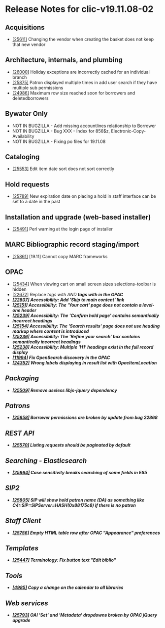 
# Release Notes for clic-v19.11.08-02

## Acquisitions

- [[25611]](http://bugs.koha-community.org/bugzilla3/show_bug.cgi?id=25611) Changing the vendor when creating the basket does not keep that new vendor

## Architecture, internals, and plumbing

- [[26000]](http://bugs.koha-community.org/bugzilla3/show_bug.cgi?id=26000) Holiday exceptions are incorrectly cached for an individual branch
- [[25875]](http://bugs.koha-community.org/bugzilla3/show_bug.cgi?id=25875) Patron displayed multiple times in add user search if they have multiple sub permissions
- [[24986]](http://bugs.koha-community.org/bugzilla3/show_bug.cgi?id=24986) Maximum row size reached soon for borrowers and deletedborrowers

## Bywater Only

- NOT IN BUGZILLA - Add missing accountlines relationship to Borrower
- NOT IN BUGZILLA - Bug XXX - Index for 856$z, Electronic-Copy-Availability
- NOT IN BUGZILLA - Fixing po files for 19.11.08

## Cataloging

- [[25553]](http://bugs.koha-community.org/bugzilla3/show_bug.cgi?id=25553) Edit item date sort does not sort correctly

## Hold requests

- [[25789]](http://bugs.koha-community.org/bugzilla3/show_bug.cgi?id=25789) New expiration date on placing a hold in staff interface can be set to a date in the past

## Installation and upgrade (web-based installer)

- [[25491]](http://bugs.koha-community.org/bugzilla3/show_bug.cgi?id=25491) Perl warning at the login page of installer

## MARC Bibliographic record staging/import

- [[25861]](http://bugs.koha-community.org/bugzilla3/show_bug.cgi?id=25861) [19.11] Cannot copy MARC frameworks

## OPAC

- [[25434]](http://bugs.koha-community.org/bugzilla3/show_bug.cgi?id=25434) When viewing cart on small screen sizes selections-toolbar is hidden
- [[22672]](http://bugs.koha-community.org/bugzilla3/show_bug.cgi?id=22672) Replace <i> tags with <em> AND <b> tags with <strong> in the OPAC
- [[22807]](http://bugs.koha-community.org/bugzilla3/show_bug.cgi?id=22807) Accessibility: Add 'Skip to main content' link
- [[25151]](http://bugs.koha-community.org/bugzilla3/show_bug.cgi?id=25151) Accessibility: The 'Your cart' page does not contain a level-one header
- [[25239]](http://bugs.koha-community.org/bugzilla3/show_bug.cgi?id=25239) Accessibility: The 'Confirm hold page' contains semantically incorrect headings
- [[25154]](http://bugs.koha-community.org/bugzilla3/show_bug.cgi?id=25154) Accessibility: The 'Search results' page does not use heading markup where content is introduced
- [[25236]](http://bugs.koha-community.org/bugzilla3/show_bug.cgi?id=25236) Accessibility: The 'Refine your search' box contains semantically incorrect headings
- [[25238]](http://bugs.koha-community.org/bugzilla3/show_bug.cgi?id=25238) Accessibility: Multiple 'H1' headings exist in the full record display
- [[11994]](http://bugs.koha-community.org/bugzilla3/show_bug.cgi?id=11994) Fix OpenSearch discovery in the OPAC
- [[24352]](http://bugs.koha-community.org/bugzilla3/show_bug.cgi?id=24352) Wrong labels displaying in result list with OpacItemLocation

## Packaging

- [[25509]](http://bugs.koha-community.org/bugzilla3/show_bug.cgi?id=25509) Remove useless libjs-jquery dependency

## Patrons

- [[25858]](http://bugs.koha-community.org/bugzilla3/show_bug.cgi?id=25858) Borrower permissions are broken by update from bug 22868

## REST API

- [[25570]](http://bugs.koha-community.org/bugzilla3/show_bug.cgi?id=25570) Listing requests should be paginated by default

## Searching - Elasticsearch

- [[25864]](http://bugs.koha-community.org/bugzilla3/show_bug.cgi?id=25864) Case sensitivity breaks searching of some fields in ES5

## SIP2

- [[25805]](http://bugs.koha-community.org/bugzilla3/show_bug.cgi?id=25805) SIP will show hold patron name (DA) as something like C4::SIP::SIPServer=HASH(0x88175c8) if there is no patron

## Staff Client

- [[25756]](http://bugs.koha-community.org/bugzilla3/show_bug.cgi?id=25756) Empty HTML table row after OPAC "Appearance" preferences

## Templates

- [[25447]](http://bugs.koha-community.org/bugzilla3/show_bug.cgi?id=25447) Terminology: Fix button text "Edit biblio"

## Tools

- [[4985]](http://bugs.koha-community.org/bugzilla3/show_bug.cgi?id=4985) Copy a change on the calendar to all libraries

## Web services

- [[25793]](http://bugs.koha-community.org/bugzilla3/show_bug.cgi?id=25793) OAI 'Set' and 'Metadata' dropdowns broken by OPAC jQuery upgrade


